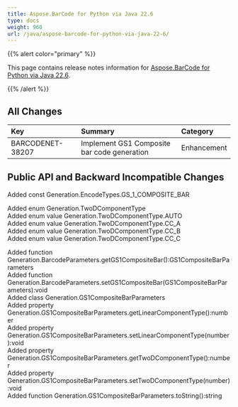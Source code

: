 ```yaml
---
title: Aspose.BarCode for Python via Java 22.6
type: docs
weight: 960
url: /java/aspose-barcode-for-python-via-java-22-6/
---
```


{{% alert color="primary" %}} 

This page contains release notes information for [Aspose.BarCode for Python via Java 22.6](https://downloads.aspose.com/barcode/python-java/new-releases/aspose.barcode-for-python-via-java-22.6/).

{{% /alert %}} 
## **All Changes**

|**Key**|**Summary**|**Category**|
| :- | :- | :- |
|BARCODENET-38207|Implement GS1 Composite bar code generation|Enhancement|

## **Public API and Backward Incompatible Changes**

Added const Generation.EncodeTypes.GS_1_COMPOSITE_BAR

Added enum Generation.TwoDComponentType  
Added enum value Generation.TwoDComponentType.AUTO  
Added enum value Generation.TwoDComponentType.CC_A  
Added enum value Generation.TwoDComponentType.CC_B  
Added enum value Generation.TwoDComponentType.CC_C  

Added function Generation.BarcodeParameters.getGS1CompositeBar():GS1CompositeBarParameters  
Added function Generation.BarcodeParameters.setGS1CompositeBar(GS1CompositeBarParameters):void  
Added class Generation.GS1CompositeBarParameters  
Added property Generation.GS1CompositeBarParameters.getLinearComponentType():number  
Added property Generation.GS1CompositeBarParameters.setLinearComponentType(number):void  
Added property Generation.GS1CompositeBarParameters.getTwoDComponentType():number  
Added property Generation.GS1CompositeBarParameters.setTwoDComponentType(number):void  
Added function Generation.GS1CompositeBarParameters.toString():string  
